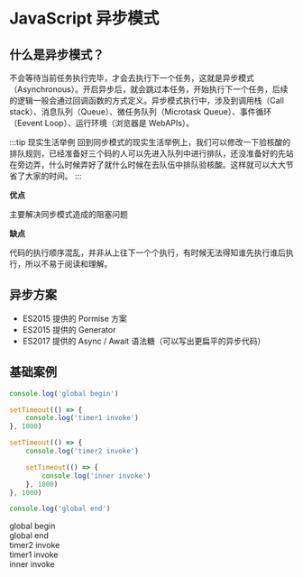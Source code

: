 <script lang="ts" setup>
import { loginRead } from '@/utils/login-read'

loginRead('j20003')
</script>

# <AppCode code="35" /> JavaScript 异步模式

<ClientOnly><AppRead code="j20003" /></ClientOnly>

## 什么是异步模式？

不会等待当前任务执行完毕，才会去执行下一个任务，这就是异步模式（Asynchronous）。开启异步后，就会跳过本任务，开始执行下一个任务，后续的逻辑一般会通过回调函数的方式定义。异步模式执行中，涉及到调用栈（Call stack）、消息队列（Queue）、微任务队列（Microtask Queue）、事件循环（Eevent Loop）、运行环境（浏览器是 WebAPIs）。

:::tip 现实生活举例
回到同步模式的现实生活举例上，我们可以修改一下验核酸的排队规则，已经准备好三个码的人可以先进入队列中进行排队，还没准备好的先站在旁边弄，什么时候弄好了就什么时候在去队伍中排队验核酸。这样就可以大大节省了大家的时间。
:::

**优点**

主要解决同步模式造成的阻塞问题

**缺点**

代码的执行顺序混乱，并非从上往下一个个执行，有时候无法得知谁先执行谁后执行，所以不易于阅读和理解。

## 异步方案

-   ES2015 提供的 Pormise 方案
-   ES2015 提供的 Generator
-   ES2017 提供的 Async / Await 语法糖（可以写出更扁平的异步代码）

## 基础案例

```javascript
console.log('global begin')

setTimeout(() => {
    console.log('timer1 invoke')
}, 1800)

setTimeout(() => {
    console.log('timer2 invoke')

    setTimeout(() => {
        console.log('inner invoke')
    }, 1000)
}, 1000)

console.log('global end')
```

<AppCard>
    <div>global begin</div>
    <div>global end</div>
    <div>timer2 invoke</div>
    <div>timer1 invoke</div>
    <div>inner invoke</div>
</AppCard>

<AppComment />